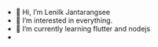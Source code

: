 - 👋 Hi, I’m Lenilk Jantarangsee
- 👀 I’m interested in everything.
- 🌱 I’m currently learning flutter and nodejs
- 
<!---
Lenilk/Lenilk is a ✨ special ✨ repository because its `README.md` (this file) appears on your GitHub profile.
You can click the Preview link to take a look at your changes.
--->
